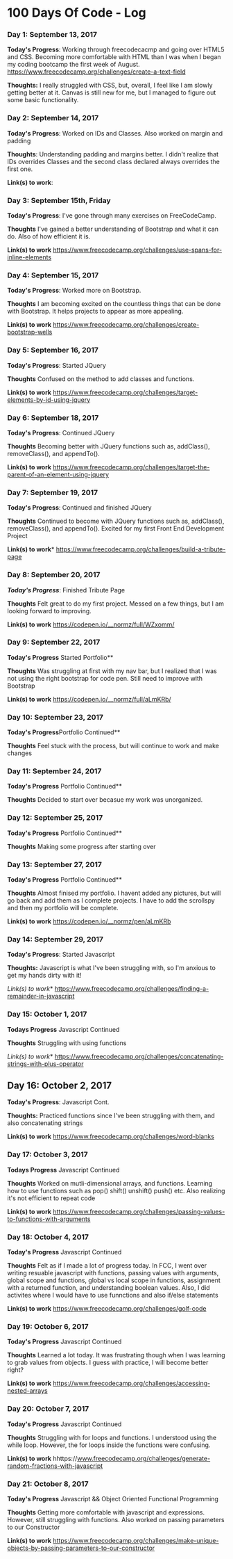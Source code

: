 # 100 Days Of Code - Log

### Day 1: September 13, 2017 


**Today's Progress**: Working through freecodecacmp and going over HTML5 and CSS. Becoming more comfortable with HTML than I was when I began my coding bootcamp the first week of August.
https://www.freecodecamp.org/challenges/create-a-text-field

**Thoughts:** I really struggled with CSS, but, overall, I feel like I am slowly getting better at it. Canvas is still new for me, but I managed to figure out some basic functionality.


### Day 2: September 14, 2017 

**Today's Progress**: Worked on IDs and Classes. Also worked on margin and padding

**Thoughts**: Understanding padding and margins better. I didn't realize that IDs overrides Classes and the second class declared always overrides the first one.

**Link(s) to work**: [](https://www.freecodecamp.org/challenges/override-class-declarations-by-styling-id-attributes)


### Day 3: September 15th, Friday

**Today's Progress**: I've gone through many exercises on FreeCodeCamp.

**Thoughts** I've gained a better understanding of Bootstrap and what it can do. Also of how efficient it is. 

**Link(s) to work**
https://www.freecodecamp.org/challenges/use-spans-for-inline-elements

### Day 4: September 15, 2017

**Today's Progress**: Worked more on Bootstrap.

**Thoughts** I am becoming excited on the countless things that can be done with Bootstrap. It helps projects to appear as more appealing.

**Link(s) to work** 
https://www.freecodecamp.org/challenges/create-bootstrap-wells

### Day 5: September 16, 2017

**Today's Progress**: Started JQuery

**Thoughts** Confused on the method to add classes and functions.

**Link(s) to work** 
https://www.freecodecamp.org/challenges/target-elements-by-id-using-jquery

### Day 6: September 18, 2017

**Today's Progress**: Continued JQuery

**Thoughts** Becoming better with JQuery functions such as, addClass(), removeClass(), and appendTo().

**Link(s) to work** 
https://www.freecodecamp.org/challenges/target-the-parent-of-an-element-using-jquery

### Day 7: September 19, 2017

**Today's Progress**: Continued and finished JQuery

**Thoughts** Continued to become with JQuery functions such as, addClass(), removeClass(), and appendTo(). Excited for my first Front End Development Project

**Link(s) to work***
https://www.freecodecamp.org/challenges/build-a-tribute-page

### Day 8: September 20, 2017

***Today's Progress***: Finished Tribute Page

**Thoughts** Felt great to do my first project. Messed on a few things, but I am looking forward to improving.

**Link(s) to work**
https://codepen.io/__normz/full/WZxomm/

### Day 9: September 22, 2017

**Today's Progress** Started Portfolio**

**Thoughts** Was struggling at first with my nav bar, but I realized that I was not using the right bootstrap for code pen. Still need to improve with Bootstrap

**Link(s) to work**
https://codepen.io/__normz/full/aLmKRb/

### Day 10: September 23, 2017

**Today's Progress**Portfolio Continued**

**Thoughts** Feel stuck with the process, but will continue to work and make changes

### Day 11: September 24, 2017

**Today's Progress** Portfolio Continued**

**Thoughts** Decided to start over becasue my work was unorganized.

### Day 12: September 25, 2017

**Today's Progress** Portfolio Continued**

**Thoughts** Making some progress after starting over

### Day 13: September 27, 2017

**Today's Progress** Portfolio Continued**

**Thoughts**  Almost finised my portfolio. I havent added any pictures, but will go back and add them as I complete projects. I have to add the scrollspy and then my portfolio will be complete.

**Link(s) to work**
https://codepen.io/__normz/pen/aLmKRb

### Day 14: September 29, 2017 


**Today's Progress**: Started Javascript


**Thoughts:** Javascript is what I've been struggling with, so I'm anxious to get my hands dirty with it!

*Link(s) to work**
https://www.freecodecamp.org/challenges/finding-a-remainder-in-javascript

### Day 15:  October 1, 2017 

**Todays Progress** Javascript Continued

**Thoughts** Struggling with using functions

*Link(s) to work**
https://www.freecodecamp.org/challenges/concatenating-strings-with-plus-operator

## Day 16: October 2, 2017 

**Today's Progress**: Javascript Cont.

**Thoughts:** Practiced functions since I've been struggling with them, and also concatenating strings

**Link(s) to work**
https://www.freecodecamp.org/challenges/word-blanks

### Day 17:  October 3, 2017

**Todays Progress** Javascript Continued

**Thoughts** Worked on mutli-dimensional arrays, and functions. Learning how to use functions such as pop() shift() unshift() push() etc. Also realizing it's not efficient to repeat code

**Link(s) to work**
https://www.freecodecamp.org/challenges/passing-values-to-functions-with-arguments

### Day 18:  October 4, 2017

**Today's Progress** Javascript Continued

**Thoughts** Felt as if I made a lot of progress today. In FCC, I went over writing resuable javascript with functions, passing values with arguments, global scope and functions, global vs local scope in functions, assignment with a returned function, and understanding boolean values. Also, I did activites where I would have to use funnctions and also if/else statements

**Link(s) to work**
https://www.freecodecamp.org/challenges/golf-code

### Day 19:  October 6, 2017

**Today's Progress** Javascript Continued

**Thoughts** Learned a lot today. It was frustrating though when I was learning to grab values from objects. I guess with practice, I will become better right?

**Link(s) to work**
https://www.freecodecamp.org/challenges/accessing-nested-arrays

### Day 20:  October 7, 2017

**Today's Progress** Javascript Continued

**Thoughts** Struggling with for loops and functions. I understood using the while loop. However, the for loops inside the functions were confusing.

**Link(s) to work**
hhttps://www.freecodecamp.org/challenges/generate-random-fractions-with-javascript

### Day 21:  October 8, 2017

**Today's Progress** Javascript && Object Oriented Functional Programming

**Thoughts** Getting more comfortable with javascript and expressions. However, still struggling with functions. Also worked on passing parameters to our Constructor

**Link(s) to work**
https://www.freecodecamp.org/challenges/make-unique-objects-by-passing-parameters-to-our-constructor